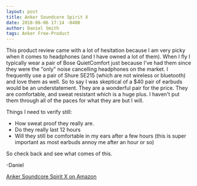 ```yaml
---
layout: post
title: Anker Soundcore Spirit X
date: 2018-06-06 17:14 -0400
author: Daniel Smith
tags: Anker Free-Product
---
```


This product review came with a lot of hesitation because I am very picky when it
comes to headphones (and I have owned a lot of them).  When I fly I typically
wear a pair of Bose QuietComfort just because I've had them since they were the
"only" noise cancelling headphones on the market.  I frequently use a pair of
Shure SE215 (which are not wireless or bluetooth) and love them as well.  So to
say I was skeptical of a $40 pair of earbuds would be an understatement. They
are a wonderful pair for the price.  They are comfortable, and sweat resistant which
is a huge plus.  I haven't put them through all of the paces for what they are
but I will.

Things I need to verify still:
* How sweat proof they really are.
* Do they really last 12 hours
* Will they still be comfortable in my ears after a few hours (this is super
  important as most earbuds annoy me after an hour or so)

So check back and see what comes of this.

-Daniel

[Anker Soundcore Spirit X on Amazon](https://www.amazon.com/Soundcore-Earphones-Bluetooth-SweatGuard-Technology/dp/B07B9R67WR)
